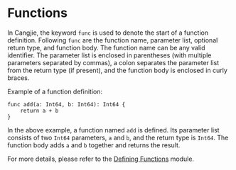 # Functions

In Cangjie, the keyword `func` is used to denote the start of a function definition. Following `func` are the function name, parameter list, optional return type, and function body. The function name can be any valid identifier. The parameter list is enclosed in parentheses (with multiple parameters separated by commas), a colon separates the parameter list from the return type (if present), and the function body is enclosed in curly braces.

Example of a function definition:

<!-- compile -->

```cangjie
func add(a: Int64, b: Int64): Int64 {
    return a + b
}
```

In the above example, a function named `add` is defined. Its parameter list consists of two `Int64` parameters, `a` and `b`, and the return type is `Int64`. The function body adds `a` and `b` together and returns the result.

For more details, please refer to the [Defining Functions](../function/define_functions.md) module.